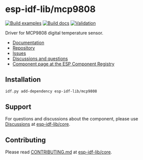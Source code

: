 # esp-idf-lib/mcp9808

[![Build examples](https://github.com/esp-idf-lib/mcp9808/actions/workflows//build.yml/badge.svg)](https://github.com/esp-idf-lib/mcp9808/actions/workflows//build.yml)
[![Build docs](https://github.com/esp-idf-lib/mcp9808/actions/workflows//build-docs.yml/badge.svg)](https://github.com/esp-idf-lib/mcp9808/actions/workflows//build-docs.yml)
[![Validation](https://github.com/esp-idf-lib/mcp9808/actions/workflows//validate-component.yml/badge.svg)](https://github.com/esp-idf-lib/mcp9808/actions/workflows//validate-component.yml)

Driver for MCP9808 digital temperature sensor.

* [Documentation](https://esp-idf-lib.github.io/mcp9808/)
* [Repository](https://github.com/esp-idf-lib/mcp9808)
* [Issues](https://github.com/esp-idf-lib/mcp9808/issues)
* [Discussions and questions](https://github.com/esp-idf-lib/core/discussions)
* [Component page at the ESP Component Registry](https://components.espressif.com/components/esp-idf-lib/mcp9808)

## Installation

```sh
idf.py add-dependency esp-idf-lib/mcp9808
```

## Support

For questions and discussions about the component, please use
[Discussions](https://github.com/esp-idf-lib/core/discussions)
at [esp-idf-lib/core](https://github.com/esp-idf-lib/core).

## Contributing

Please read [CONTRIBUTING.md](https://github.com/esp-idf-lib/core/blob/main/CONTRIBUTING.md)
at [esp-idf-lib/core](https://github.com/esp-idf-lib/core).
